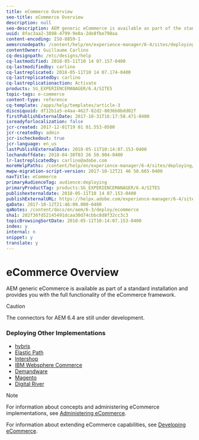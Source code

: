 ```yaml
---
title: eCommerce Overview
seo-title: eCommerce Overview
description: null
seo-description: AEM generic eCommerce is available as part of the standard installation and provides you with the full functionality of the eCommerce framework.  
uuid: 8fac3aa2-3898-4799-9e0a-2de8fbe798aa
content-encoding: ISO-8859-1
aemsrcnodepath: /content/help/en/experience-manager/6-4/sites/deploying/using/ecommerce
contentOwner: Guillaume Carlino
cq-designpath: /etc/designs/help
cq-lastmodified: 2018-05-11T10 14 07.157-0400
cq-lastmodifiedby: carlino
cq-lastreplicated: 2018-05-11T10 14 07.174-0400
cq-lastreplicatedby: carlino
cq-lastreplicationaction: Activate
products: SG_EXPERIENCEMANAGER/6.4/SITES
topic-tags: e-commerce
content-type: reference
cq-template: /apps/help/templates/article-3
discoiquuid: df12b1a5-e4aa-4627-82d2-8036b0bdd02f
firstPublishExternalDate: 2017-10-31T16:17:58.471-0400
isreadyforlocalization: false
jcr-created: 2017-12-01T19 01 01.553-0500
jcr-createdby: admin
jcr-ischeckedout: true
jcr-language: en_us
lastPublishExternalDate: 2018-05-11T10:14:07.153-0400
lochandoffdate: 2018-04-30T03 26 50.904-0400
lr-lastreplicatedby: carlino@adobe.com
moreHelpPaths: /content/help/en/experience-manager/6-4/sites/deploying/morehelp/e-commerce;/content/help/en/experience-manager/6-4/sites/deploying/morehelp/e-commerce
mwpw-migration-script-version: 2017-10-12T21 46 58.665-0400
navTitle: eCommerce
primaryAudienceTag: audience:deploying
primaryProductTag: products:SG_EXPERIENCEMANAGER/6.4/SITES
publishexternaldate: 2018-05-11T10 14 07.153-0400
publishExternalURL: https://helpx.adobe.com/experience-manager/6-4/sites/deploying/using/ecommerce.html
qaDate: 2017-10-12T21:46:00.000-0400
qaNotes: /content/docs/en/aem/6-3/deploy/ecommerce
sha1: 202f38fd52145491dcaa30d74cbbc8d8f32cc3c3
topicBrowsingSortDate: 2018-05-11T10:14:07.153-0400
index: y
internal: n
snippet: y
translate: y
---
```


# eCommerce Overview

AEM generic eCommerce is available as part of a standard installation and provides you with the full functionality of the eCommerce framework.

>[!CAUTION]
>
><p>The connectors for AEM 6.4 are still under development.<br /> </p>

### Deploying Other Implementations

* [hybris](hybris.md)
* [Elastic Path](elasticpath.md)
* [Intershop](intershop.md)
* [IBM Websphere Commerce](ibm-websphere.md)
* [Demandware](demandware.md)
* [Magento](magento.md)
* [Digital River](digital-river.md)

>[!NOTE]
>
><p>For information about concepts and administering eCommerce implementations, see <a href="/content/help/en/experience-manager/6-4/sites/administering/using/ecommerce.html">Administering eCommerce</a>.</p> <p>For information about extending eCommerce capabilities, see&nbsp;<a href="/content/help/en/experience-manager/6-4/sites/developing/using/ecommerce.html">Developing eCommerce</a>.</p> 
